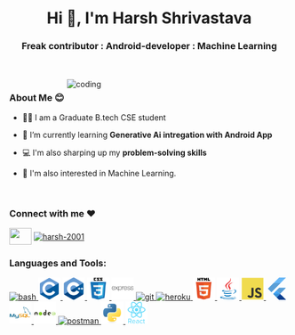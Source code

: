 
<h1 align="center">Hi 👋, I'm Harsh Shrivastava</h1>
<h3 align="center">Freak contributor : Android-developer : Machine Learning  </h3>
<br>
<br>
<img alt="coding" align="right" width="400" src="https://camo.githubusercontent.com/fa73289736064aba480d0708da37d7aa183a8c3e2bcc2f58c54285a3bbbeecc1/68747470733a2f2f7777772e61616c7068612e6e65742f77702d636f6e74656e742f75706c6f6164732f323032302f31322f66756c6c2d737461636b2d646576656c6f706d656e742e676966">

<h3 align="left">About Me 😊</h3>
 
- 👨‍🎓 I am a Graduate B.tech CSE student

- 🌱 I’m currently learning **Generative Ai intregation  with Android App**

- 💻 I'm also sharping up my **problem-solving skills**

- 🎐 I'm also interested in Machine Learning.


<br>

<h3 align="left">Connect with me ❤</h3>
<p align="left">
<a href="https://www.linkedin.com/in/harsh-2001/" 
target="blank"><img align="center" src="https://raw.githubusercontent.com/rahuldkjain/github-profile-readme-generator/master/src/images/icons/Social/linked-in-alt.svg"  height="30" width="40" /></a>
<a href="https://www.codechef.com/users/harshu_2001" target="blank"><img align="center" src="https://cdn.jsdelivr.net/npm/simple-icons@3.1.0/icons/codechef.svg" alt="harsh-2001" height="30" width="40" /></a>
</p>

<h3 align="left">Languages and Tools:</h3>
<p align="left"> <a href="https://www.gnu.org/software/bash/" target="_blank" rel="noreferrer"> <img src="https://www.vectorlogo.zone/logos/gnu_bash/gnu_bash-icon.svg" alt="bash" width="40" height="40"/> </a>
 <a href="https://www.cprogramming.com/" target="_blank" rel="noreferrer"> <img src="https://raw.githubusercontent.com/devicons/devicon/master/icons/c/c-original.svg" alt="c" width="40" height="40"/> </a> <a href="https://www.w3schools.com/cpp/" target="_blank" rel="noreferrer"> <img src="https://raw.githubusercontent.com/devicons/devicon/master/icons/cplusplus/cplusplus-original.svg" alt="cplusplus" width="40" height="40"/> </a> <a href="https://www.w3schools.com/css/" target="_blank" rel="noreferrer"> <img src="https://raw.githubusercontent.com/devicons/devicon/master/icons/css3/css3-original-wordmark.svg" alt="css3" width="40" height="40"/> </a> <a href="https://expressjs.com" target="_blank" rel="noreferrer"> <img src="https://raw.githubusercontent.com/devicons/devicon/master/icons/express/express-original-wordmark.svg" alt="express" width="40" height="40"/> </a> <a href="https://git-scm.com/" target="_blank" rel="noreferrer"> <img src="https://www.vectorlogo.zone/logos/git-scm/git-scm-icon.svg" alt="git" width="40" height="40"/> </a> <a href="https://heroku.com" target="_blank" rel="noreferrer"> <img src="https://www.vectorlogo.zone/logos/heroku/heroku-icon.svg" alt="heroku" width="40" height="40"/> </a> <a href="https://www.w3.org/html/" target="_blank" rel="noreferrer"> <img src="https://raw.githubusercontent.com/devicons/devicon/master/icons/html5/html5-original-wordmark.svg" alt="html5" width="40" height="40"/> </a> <a href="https://www.java.com" target="_blank" rel="noreferrer"> <img src="https://raw.githubusercontent.com/devicons/devicon/master/icons/java/java-original.svg" alt="java" width="40" height="40"/> </a>
 <a href="https://developer.mozilla.org/en-US/docs/Web/JavaScript" target="_blank" rel="noreferrer"> <img src="https://raw.githubusercontent.com/devicons/devicon/master/icons/javascript/javascript-original.svg" alt="javascript" width="40" height="40"/> </a> <a href="https://www.mongodb.com/" target="_blank" rel="noreferrer"> <img src="data:image/svg+xml;utf8,%3Csvg%20xmlns%3D%22http%3A%2F%2Fwww.w3.org%2F2000%2Fsvg%22%20enable-background%3D%22new%200%200%2024%2024%22%20viewBox%3D%220%200%2024%2024%22%3E%3Cpolygon%20fill%3D%22%230D47A1%22%20points%3D%2211.536%2021.231%2014.305%2024%2021.695%2024%2015.232%2017.537%2011.536%2021.231%22%2F%3E%3Cpolygon%20fill%3D%22%2342A5F5%22%20points%3D%227.849%2017.538%2011.539%2013.848%2015.229%2017.538%2011.539%2021.229%207.849%2017.538%22%2F%3E%3Cpolygon%20fill%3D%22%235A9FD7%22%20points%3D%2215.233%2017.536%2015.231%2017.536%2015.231%2017.536%2015.232%2017.536%2015.232%2017.536%2015.233%2017.536%22%2F%3E%3Cpolygon%20fill%3D%22%230B3E8C%22%20points%3D%2215.372%2017.677%2017.02%2019.337%2013.11%2020.688%2012.054%2021.744%2011.54%2021.23%2011.536%2021.231%2014.305%2024%2021.695%2024%2015.372%2017.677%22%2F%3E%3Cpolygon%20fill%3D%22%233990D5%22%20points%3D%2215.227%2017.536%207.852%2017.536%207.849%2017.538%2011.539%2021.229%2015.229%2017.538%2015.227%2017.536%22%2F%3E%3Cdefs%3E%3Cpolyline%20id%3D%22a%22%20points%3D%2213.11%2020.688%2011.54%2021.23%2012.054%2021.744%2013.11%2020.688%22%2F%3E%3C%2Fdefs%3E%3Cdefs%3E%3Cpath%20id%3D%22b%22%20d%3D%22M11.539%2C21.229l-0.003%2C0.003L11.539%2C21.229%20M15.232%2C17.536L15.232%2C17.536l0.14%2C0.141L15.232%2C17.536%20M15.231%2C17.536l-3.692%2C3.692l3.69-3.69l0%2C0L15.231%2C17.536L15.231%2C17.536%22%2F%3E%3C%2Fdefs%3E%3Cdefs%3E%3Cpolyline%20id%3D%22c%22%20points%3D%2215.232%2017.536%2015.231%2017.536%2015.232%2017.537%2015.232%2017.536%2015.232%2017.536%22%2F%3E%3C%2Fdefs%3E%3Cdefs%3E%3Cpath%20id%3D%22d%22%20d%3D%22M11.539%2C21.229l-0.003%2C0.003l0.004-0.001L11.539%2C21.229%20M15.232%2C17.537L15.232%2C17.537l-0.002%2C0.002l0.515%2C0.515l-2.634%2C2.634l3.91-1.35l-1.648-1.661L15.232%2C17.537%22%2F%3E%3C%2Fdefs%3E%3Cdefs%3E%3Cpolyline%20id%3D%22e%22%20points%3D%2215.229%2017.538%2011.539%2021.229%2015.229%2017.539%2015.229%2017.538%22%2F%3E%3C%2Fdefs%3E%3Cdefs%3E%3Cpolyline%20id%3D%22f%22%20points%3D%2215.229%2017.539%2011.539%2021.229%2011.54%2021.23%2013.11%2020.688%2015.744%2018.054%2015.229%2017.539%22%2F%3E%3C%2Fdefs%3E%3Cpath%20fill%3D%22%2368B7F7%22%20d%3D%22M21.695%2C11.073h-7.391l-2.768%2C2.768l3.694%2C3.694h0.002L21.695%2C11.073L21.695%2C11.073z%20M21.695%2C0h-7.391l-12%2C11.999L6%2C15.695L21.695%2C0L21.695%2C0z%22%2F%3E%3Cpath%20fill%3D%22%235B9FD7%22%20d%3D%22M20.844%2C11.073h-6.539l-2.768%2C2.768l3.694%2C3.694h0.002l5.611-5.611V11.073L20.844%2C11.073z%20M15.695%2C6H8.304l-5.999%2C5.999L6%2C15.695L15.695%2C6L15.695%2C6z%22%2F%3E%3C%2Fsvg%3E" alt="Flutter" width="40" height="40"/> </a> <a href="https://www.mysql.com/" target="_blank" rel="noreferrer"> <img src="https://raw.githubusercontent.com/devicons/devicon/master/icons/mysql/mysql-original-wordmark.svg" alt="mysql" width="40" height="40"/> </a> <a href="https://nodejs.org" target="_blank" rel="noreferrer"> <img src="https://raw.githubusercontent.com/devicons/devicon/master/icons/nodejs/nodejs-original-wordmark.svg" alt="nodejs" width="40" height="40"/> </a> <a href="https://postman.com" target="_blank" rel="noreferrer"> <img src="https://www.vectorlogo.zone/logos/getpostman/getpostman-icon.svg" alt="postman" width="40" height="40"/> </a> <a href="https://www.python.org" target="_blank" rel="noreferrer"> <img src="https://raw.githubusercontent.com/devicons/devicon/master/icons/python/python-original.svg" alt="python" width="40" height="40"/> </a> <a href="https://reactjs.org/" target="_blank" rel="noreferrer"> <img src="https://raw.githubusercontent.com/devicons/devicon/master/icons/react/react-original-wordmark.svg" alt="react" width="40" height="40"/> </a> 
  </p>

